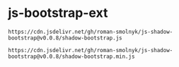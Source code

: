 # js-bootstrap-ext

```
https://cdn.jsdelivr.net/gh/roman-smolnyk/js-shadow-bootstrap@v0.0.8/shadow-bootstrap.js
```

```
https://cdn.jsdelivr.net/gh/roman-smolnyk/js-shadow-bootstrap@v0.0.8/shadow-bootstrap.min.js
```
